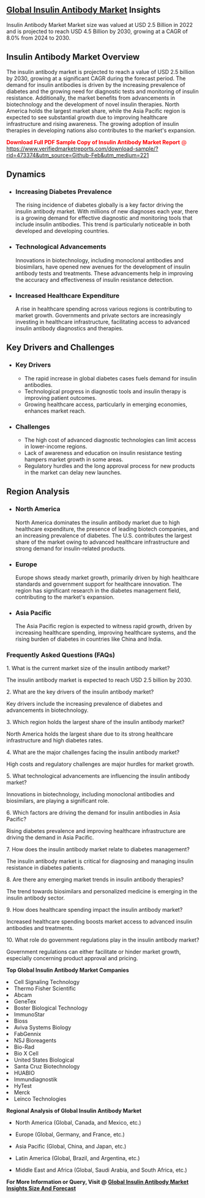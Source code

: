 <h2><a href="https://www.verifiedmarketreports.com/download-sample/?rid=473374&amp;utm_source=Github&amp;utm_medium=221" target="_blank">Global Insulin Antibody Market</a> Insights</h2><p>Insulin Antibody Market Market size was valued at USD 2.5 Billion in 2022 and is projected to reach USD 4.5 Billion by 2030, growing at a CAGR of 8.0% from 2024 to 2030.</p><p><h2>Insulin Antibody Market Overview</h2> <p>The insulin antibody market is projected to reach a value of USD 2.5 billion by 2030, growing at a significant CAGR during the forecast period. The demand for insulin antibodies is driven by the increasing prevalence of diabetes and the growing need for diagnostic tests and monitoring of insulin resistance. Additionally, the market benefits from advancements in biotechnology and the development of novel insulin therapies. North America holds the largest market share, while the Asia Pacific region is expected to see substantial growth due to improving healthcare infrastructure and rising awareness. The growing adoption of insulin therapies in developing nations also contributes to the market's expansion.</p> <p><p><span class=""><span style="color: #ff0000;"><strong>Download Full PDF Sample Copy of Insulin Antibody Market Report</strong> @ </span><a href="https://www.verifiedmarketreports.com/download-sample/?rid=473374&amp;utm_source=Github-Feb&amp;utm_medium=221" target="_blank">https://www.verifiedmarketreports.com/download-sample/?rid=473374&amp;utm_source=Github-Feb&amp;utm_medium=221</a></span></p></p> <h2>Dynamics</h2> <ul> <li><h3>Increasing Diabetes Prevalence</h3> The rising incidence of diabetes globally is a key factor driving the insulin antibody market. With millions of new diagnoses each year, there is a growing demand for effective diagnostic and monitoring tools that include insulin antibodies. This trend is particularly noticeable in both developed and developing countries. </li> <li><h3>Technological Advancements</h3> Innovations in biotechnology, including monoclonal antibodies and biosimilars, have opened new avenues for the development of insulin antibody tests and treatments. These advancements help in improving the accuracy and effectiveness of insulin resistance detection. </li> <li><h3>Increased Healthcare Expenditure</h3> A rise in healthcare spending across various regions is contributing to market growth. Governments and private sectors are increasingly investing in healthcare infrastructure, facilitating access to advanced insulin antibody diagnostics and therapies. </li> </ul> <h2>Key Drivers and Challenges</h2> <ul> <li><h3>Key Drivers</h3> <ul> <li>The rapid increase in global diabetes cases fuels demand for insulin antibodies.</li> <li>Technological progress in diagnostic tools and insulin therapy is improving patient outcomes.</li> <li>Growing healthcare access, particularly in emerging economies, enhances market reach.</li> </ul> </li> <li><h3>Challenges</h3> <ul> <li>The high cost of advanced diagnostic technologies can limit access in lower-income regions.</li> <li>Lack of awareness and education on insulin resistance testing hampers market growth in some areas.</li> <li>Regulatory hurdles and the long approval process for new products in the market can delay new launches.</li> </ul> </li> </ul> <h2>Region Analysis</h2> <ul> <li><h3>North America</h3> North America dominates the insulin antibody market due to high healthcare expenditure, the presence of leading biotech companies, and an increasing prevalence of diabetes. The U.S. contributes the largest share of the market owing to advanced healthcare infrastructure and strong demand for insulin-related products. </li> <li><h3>Europe</h3> Europe shows steady market growth, primarily driven by high healthcare standards and government support for healthcare innovation. The region has significant research in the diabetes management field, contributing to the market's expansion. </li> <li><h3>Asia Pacific</h3> The Asia Pacific region is expected to witness rapid growth, driven by increasing healthcare spending, improving healthcare systems, and the rising burden of diabetes in countries like China and India. </li> </ul> <h3>Frequently Asked Questions (FAQs)</h3> <p>1. What is the current market size of the insulin antibody market?</p> <p>The insulin antibody market is expected to reach USD 2.5 billion by 2030.</p> <p>2. What are the key drivers of the insulin antibody market?</p> <p>Key drivers include the increasing prevalence of diabetes and advancements in biotechnology.</p> <p>3. Which region holds the largest share of the insulin antibody market?</p> <p>North America holds the largest share due to its strong healthcare infrastructure and high diabetes rates.</p> <p>4. What are the major challenges facing the insulin antibody market?</p> <p>High costs and regulatory challenges are major hurdles for market growth.</p> <p>5. What technological advancements are influencing the insulin antibody market?</p> <p>Innovations in biotechnology, including monoclonal antibodies and biosimilars, are playing a significant role.</p> <p>6. Which factors are driving the demand for insulin antibodies in Asia Pacific?</p> <p>Rising diabetes prevalence and improving healthcare infrastructure are driving the demand in Asia Pacific.</p> <p>7. How does the insulin antibody market relate to diabetes management?</p> <p>The insulin antibody market is critical for diagnosing and managing insulin resistance in diabetes patients.</p> <p>8. Are there any emerging market trends in insulin antibody therapies?</p> <p>The trend towards biosimilars and personalized medicine is emerging in the insulin antibody sector.</p> <p>9. How does healthcare spending impact the insulin antibody market?</p> <p>Increased healthcare spending boosts market access to advanced insulin antibodies and treatments.</p> <p>10. What role do government regulations play in the insulin antibody market?</p> <p>Government regulations can either facilitate or hinder market growth, especially concerning product approval and pricing.</p> </p><p><strong>Top Global Insulin Antibody Market Companies</strong></p><div data-test-id=""><p><li>Cell Signaling Technology</li><li> Thermo Fisher Scientific</li><li> Abcam</li><li> GeneTex</li><li> Boster Biological Technology</li><li> ImmunoStar</li><li> Bioss</li><li> Aviva Systems Biology</li><li> FabGennix</li><li> NSJ Bioreagents</li><li> Bio-Rad</li><li> Bio X Cell</li><li> United States Biological</li><li> Santa Cruz Biotechnology</li><li> HUABIO</li><li> Immundiagnostik</li><li> HyTest</li><li> Merck</li><li> Leinco Technologies</li></p><div><strong>Regional Analysis of&nbsp;Global Insulin Antibody Market</strong></div><ul><li dir="ltr"><p dir="ltr">North America&nbsp;(Global, Canada, and Mexico, etc.)</p></li><li dir="ltr"><p dir="ltr">Europe (Global, Germany, and France, etc.)</p></li><li dir="ltr"><p dir="ltr">Asia Pacific&nbsp;(Global, China, and Japan, etc.)</p></li><li dir="ltr"><p dir="ltr">Latin America&nbsp;(Global, Brazil, and Argentina, etc.)</p></li><li dir="ltr">Middle East and Africa&nbsp;(Global, Saudi Arabia, and South Africa, etc.)</li></ul><p><strong>For More Information or Query, Visit @&nbsp;</strong><strong><a href="https://www.verifiedmarketreports.com/product/insulin-antibody-market/?utm_source=Github&amp;utm_medium=221" target="_blank">Global Insulin Antibody Market Insights Size And Forecast</a></strong></p></div>
